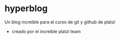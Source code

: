 # hyperblog
Un blog increible para el curso de git y github de platzi

* creado por el increible platzi team
